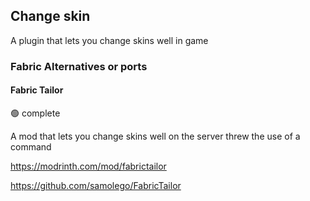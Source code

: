 ## Change skin

A plugin that lets you change skins well in game 

### Fabric Alternatives or ports

#### Fabric Tailor

🟢 complete

A mod that lets you change skins well on the server threw the use of a command

https://modrinth.com/mod/fabrictailor

https://github.com/samolego/FabricTailor
